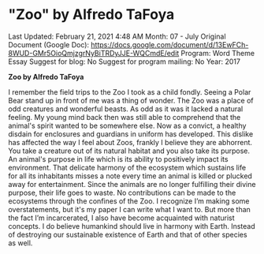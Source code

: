 # "Zoo" by Alfredo TaFoya

Last Updated: February 21, 2021 4:48 AM
Month: 07 - July
Original Document (Google Doc): https://docs.google.com/document/d/13EwFCh-8WUD-GMr5OioQmjzgrNyBiTRDyJJE-WQCmdE/edit
Program: Word Theme Essay
Suggest for blog: No
Suggest for program mailing: No
Year: 2017

**Zoo by Alfredo TaFoya**

I remember the field trips to the Zoo I took as a child fondly. Seeing a Polar Bear stand up in front of me was a thing of wonder. The Zoo was a place of odd creatures and wonderful beasts. As odd as it was it lacked a natural feeling. My young mind back then was still able to comprehend that the animal's spirit wanted to be somewhere else. Now as a convict, a healthy disdain for enclosures and guardians in uniform has developed. This dislike has affected the way I feel about Zoos, frankly I believe they are abhorrent. You take a creature out of its natural habitat and you also take its purpose. An animal's purpose in life which is its ability to positively impact its environment. That delicate harmony of the ecosystem which sustains life for all its inhabitants misses a note every time an animal is killed or plucked away for entertainment. Since the animals are no longer fulfilling their divine purpose, their life goes to waste. No contributions can be made to the ecosystems through the confines of the Zoo. I recognize I’m making some overstatements, but it's my paper I can write what I want to. But more than the fact I’m incarcerated, I also have become acquainted with naturist concepts. I do believe humankind should live in harmony with Earth. Instead of destroying our sustainable existence of Earth and that of other species as well.